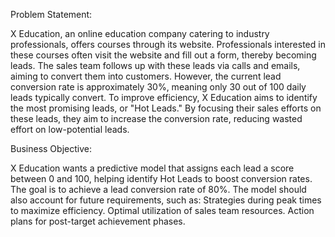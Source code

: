 Problem Statement: 

X Education, an online education company catering to industry professionals, offers courses through its website. Professionals interested in these courses often visit the website and fill out a form, thereby becoming leads. The sales team follows up with these leads via calls and emails, aiming to convert them into customers. However, the current lead conversion rate is approximately 30%, meaning only 30 out of 100 daily leads typically convert.
To improve efficiency, X Education aims to identify the most promising leads, or "Hot Leads." By focusing their sales efforts on these leads, they aim to increase the conversion rate, reducing wasted effort on low-potential leads.

Business Objective:

X Education wants a predictive model that assigns each lead a score between 0 and 100, helping identify Hot Leads to boost conversion rates. The goal is to achieve a lead conversion rate of 80%.
The model should also account for future requirements, such as:
Strategies during peak times to maximize efficiency.
Optimal utilization of sales team resources.
Action plans for post-target achievement phases.
